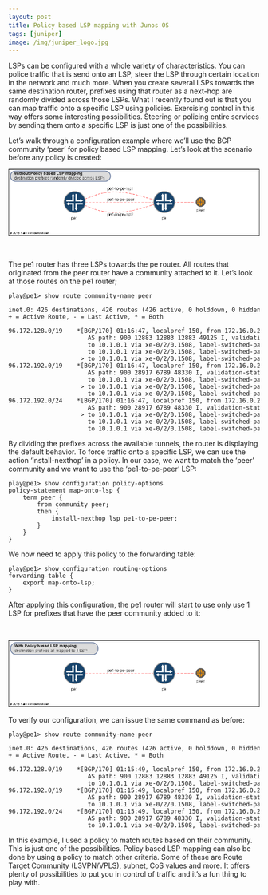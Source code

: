 ```yaml
---
layout: post
title: Policy based LSP mapping with Junos OS
tags: [juniper]
image: /img/juniper_logo.jpg
---
```


<p>                
LSPs can be configured with a whole variety of characteristics.  You can police traffic that is send onto an LSP, steer the LSP through certain location in the network and much more. When you create several LSPs towards the same destination router, prefixes using that router as a next-hop are randomly divided across those LSPs. What I recently found out is that you can map traffic onto a specific LSP using policies. Exercising control in this way offers some interesting possibilities. Steering or policing entire services by sending them onto a specific LSP is just one of the possibilities.  
</p>   

<p>
Let’s walk through a configuration example where we’ll use the BGP community ‘peer’ for policy based LSP mapping. 
Let’s look at the scenario before any policy is created:
</p>


![ LSP mapping ](/img/juniper-lsp-mapping-scenario.png "LSP mapping") 

<br>  

<p>
The pe1 router has three LSPs towards the pe router. 
All routes that originated from the peer router have a community attached to it. Let’s look at those routes on the pe1 router;
</p>


             
<pre style="font-size:12px">play@pe1> show route community-name peer

inet.0: 426 destinations, 426 routes (426 active, 0 holddown, 0 hidden)
+ = Active Route, - = Last Active, * = Both

96.172.128.0/19    *[BGP/170] 01:16:47, localpref 150, from 172.16.0.2
                      AS path: 900 12883 12883 12883 49125 I, validation-state: unverified
                      to 10.1.0.1 via xe-0/2/0.1508, label-switched-path pe1-to-pe-lsp1
                      to 10.1.0.1 via xe-0/2/0.1508, label-switched-path pe1-to-pe-lsp2
                    > to 10.1.0.1 via xe-0/2/0.1508, label-switched-path <font color='red'>pe1-to-pe-peer</font>
96.172.192.0/19    *[BGP/170] 01:16:47, localpref 150, from 172.16.0.2
                      AS path: 900 28917 6789 48330 I, validation-state: unverified
                      to 10.1.0.1 via xe-0/2/0.1508, label-switched-path pe1-to-pe-lsp1
                    > to 10.1.0.1 via xe-0/2/0.1508, label-switched-path <font color='red'>pe1-to-pe-lsp2</font>
                      to 10.1.0.1 via xe-0/2/0.1508, label-switched-path pe1-to-pe-peer
96.172.192.0/24    *[BGP/170] 01:16:47, localpref 150, from 172.16.0.2
                      AS path: 900 28917 6789 48330 I, validation-state: unverified
                    > to 10.1.0.1 via xe-0/2/0.1508, label-switched-path <font color='red'>pe1-to-pe-lsp1</font>
                      to 10.1.0.1 via xe-0/2/0.1508, label-switched-path pe1-to-pe-lsp2
                      to 10.1.0.1 via xe-0/2/0.1508, label-switched-path pe1-to-pe-peer
</pre>
                    
<p>
By dividing the prefixes across the available tunnels, the router is displaying the default behavior. To force traffic onto a specific LSP, we can use the action ‘install-nexthop’ in a policy. In our case, we want to match the ‘peer’ community and we want to use the ‘pe1-to-pe-peer’ LSP:
</p>

<pre style="font-size:12px">
play@pe1> show configuration policy-options
policy-statement map-onto-lsp {
	term peer {
		from community peer;
		then {
			install-nexthop lsp pe1-to-pe-peer;
		}
	}
}
</pre>

<p>
We now need to apply this policy to the forwarding table:
</p>

<pre style="font-size:12px">
play@pe1> show configuration routing-options
forwarding-table {
    export map-onto-lsp;
}
</pre>

<p>
After applying this configuration, the pe1 router will start to use only use 1 LSP for prefixes that have the peer community added to it:
</p>
<br>

![ LSP mapping ](/img/juniper-lsp-mapping-scenario-1.png "LSP mapping") 

<p>
To verify our configuration, we can issue the same command as before:
</p>

<pre style="font-size:12px">
play@pe1> show route community-name peer

inet.0: 426 destinations, 426 routes (426 active, 0 holddown, 0 hidden)
+ = Active Route, - = Last Active, * = Both

96.172.128.0/19    *[BGP/170] 01:15:49, localpref 150, from 172.16.0.2
                      AS path: 900 12883 12883 12883 49125 I, validation-state: unverified
                      to 10.1.0.1 via xe-0/2/0.1508, label-switched-path <font color='red'>pe1-to-pe-peer</font>
96.172.192.0/19    *[BGP/170] 01:15:49, localpref 150, from 172.16.0.2
                      AS path: 900 28917 6789 48330 I, validation-state: unverified
                      to 10.1.0.1 via xe-0/2/0.1508, label-switched-path <font color='red'>pe1-to-pe-peer</font>
96.172.192.0/24    *[BGP/170] 01:15:49, localpref 150, from 172.16.0.2
                      AS path: 900 28917 6789 48330 I, validation-state: unverified
                      to 10.1.0.1 via xe-0/2/0.1508, label-switched-path <font color='red'>pe1-to-pe-peer</font>
</pre>

<p>
In this example, I used a policy to match routes based on their community. This is just one of the possibilities. Policy based LSP mapping can also be done by using a policy to match other criteria. Some of these are Route Target Community (L3VPN/VPLS), subnet, CoS values and more. It offers plenty of possibilities to put you in control of traffic and it’s a fun thing to play with.
</p>                
  

